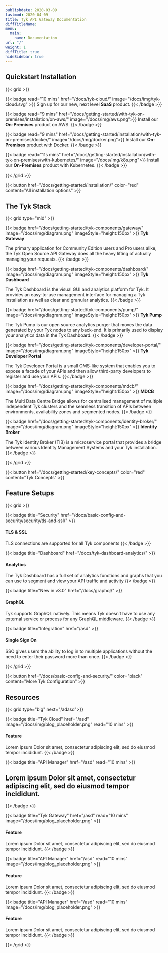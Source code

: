 ```yaml
---
publishdate: 2020-03-09
lastmod: 2020-04-09
Title: Tyk API Gateway Documentation
diffTitleName:
menu:
  main:
    name: Documentation
url: "/"
weight: 1
diffTitle: true
hideSidebar: true
---
```


## Quickstart Installation

{{< grid >}}

{{< badge read="10 mins" href="/docs/tyk-cloud/" image="/docs/img/tyk-cloud.svg" >}}
Sign up for our new, next level **SaaS** product. 
{{< /badge >}}

{{< badge read="9 mins" href="/docs/getting-started/with-tyk-on-premises/installation/on-aws/" image="/docs/img/aws.png">}}
Install our **On-Premises** product on AWS. 
{{< /badge >}}


{{< badge read="9 mins" href="/docs/getting-started/installation/with-tyk-on-premises/docker/" image="/docs/img/docker.png">}}
Install our **On-Premises** product with Docker. 
{{< /badge >}}

{{< badge read="11s mins" href="/docs/getting-started/installation/with-tyk-on-premises/with-kubernetes/" image="/docs/img/k8s.png">}}
Install our **On-Premises** product with Kubernetes. 
{{< /badge >}}

{{< /grid >}}

{{< button href="/docs/getting-started/installation/" color="red" content="All installation options" >}}

## The Tyk Stack

{{< grid type="mid" >}}

{{< badge href="/docs/getting-started/tyk-components/gateway/" image="/docs/img/diagram.png" imageStyle="height:150px" >}}
**Tyk Gateway**

The primary application for Community Edition users and Pro users alike, the Tyk Open Source API Gateway does all the heavy lifting of actually managing your requests.
{{< /badge >}}

{{< badge href="/docs/getting-started/tyk-components/dashboard/" image="/docs/img/diagram.png" imageStyle="height:150px" >}}
**Tyk Dashboard**

The Tyk Dashboard is the visual GUI and analytics platform for Tyk. It provides an easy-to-use management interface for managing a Tyk installation as well as clear and granular analytics.
{{< /badge >}}

{{< badge href="/docs/getting-started/tyk-components/pump/" image="/docs/img/diagram.png" imageStyle="height:150px" >}}
**Tyk Pump**

The Tyk Pump is our open source analytics purger that moves the data generated by your Tyk nodes to any back-end. It is primarily used to display your analytics data in the Tyk Dashboard.
{{< /badge >}}

{{< badge href="/docs/getting-started/tyk-components/developer-portal/" image="/docs/img/diagram.png" imageStyle="height:150px" >}}
**Tyk Developer Portal**

The Tyk Developer Portal is a small CMS-like system that enables you to expose a facade of your APIs and then allow third-party developers to register and use your APIs.
{{< /badge >}}

{{< badge href="/docs/getting-started/tyk-components/mdcb/" image="/docs/img/diagram.png" imageStyle="height:150px" >}}
**MDCB**

The Multi Data Centre Bridge allows for centralised management of multiple independent Tyk clusters and the seamless transition of APIs between environments, availability zones and segmented nodes.
{{< /badge >}}

{{< badge href="/docs/getting-started/tyk-components/identity-broker/" image="/docs/img/diagram.png" imageStyle="height:150px" >}}
**Identity Broker**

The Tyk Identity Broker (TIB) is a microservice portal that provides a bridge between various Identity Management Systems and your Tyk installation.
{{< /badge >}}

{{< /grid >}}

{{< button href="/docs/getting-started/key-concepts/" color="red" content="Tyk Concepts" >}}

## Feature Setups

{{< grid >}}

{{< badge title="Security" href="/docs/basic-config-and-security/security/tls-and-ssl/" >}}
#### TLS & SSL

TLS connections are supported for all Tyk components
{{< /badge >}}

{{< badge title="Dashboard" href="/docs/tyk-dashboard-analytics/" >}}
#### Analytics

The Tyk Dashboard has a full set of analytics functions and graphs that you can use to segment and view your API traffic and activity
{{< /badge >}}

{{< badge title="New in v3.0" href="/docs/graphql/" >}}
#### GraphQL

Tyk supports GraphQL natively. This means Tyk doesn’t have to use any external service or process for any GraphQL middleware.
{{< /badge >}}

{{< badge title="Integration" href="/asd" >}}
#### Single Sign On

SSO gives users the ability to log in to multiple applications without the need to enter their password more than once.
{{< /badge >}}

{{< /grid >}}

{{< button href="/docs/basic-config-and-security/" color="black" content="More Tyk Configuration" >}}

## Resources

{{< grid type="big" next="/adasd">}}

{{< badge title="Tyk Cloud" href="/asd" image="/docs/img/blog_placeholder.png" read="10 mins" >}}
#### Feature

Lorem ipsum Dolor sit amet, consectetur adipiscing elit, sed do eiusmod tempor incididunt.
{{< /badge >}}

{{< badge title="API Manager" href="/asd" read="10 mins" >}}
## Lorem ipsum Dolor sit amet, consectetur adipiscing elit, sed do eiusmod tempor incididunt.
{{< /badge >}}

{{< badge title="Tyk Gateway" href="/asd" read="10 mins" image="/docs/img/blog_placeholder.png" >}}
#### Feature

Lorem ipsum Dolor sit amet, consectetur adipiscing elit, sed do eiusmod tempor incididunt.
{{< /badge >}}

{{< badge title="API Manager" href="/asd" read="10 mins" image="/docs/img/blog_placeholder.png" >}}
#### Feature

Lorem ipsum Dolor sit amet, consectetur adipiscing elit, sed do eiusmod tempor incididunt.
{{< /badge >}}

{{< badge title="API Manager" href="/asd" read="10 mins" image="/docs/img/blog_placeholder.png" >}}
#### Feature

Lorem ipsum Dolor sit amet, consectetur adipiscing elit, sed do eiusmod tempor incididunt.
{{< /badge >}}

{{< /grid >}}